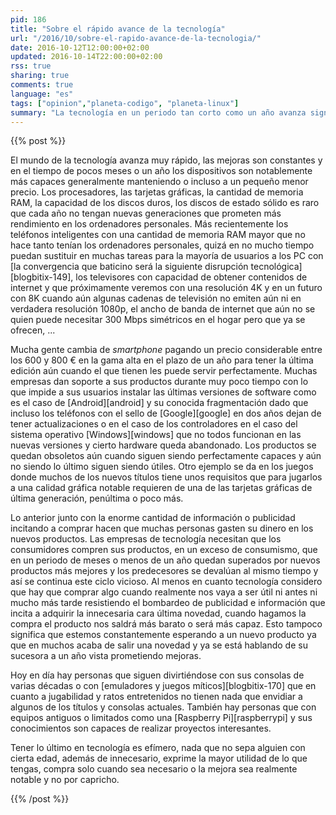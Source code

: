 ```yaml
---
pid: 186
title: "Sobre el rápido avance de la tecnología"
url: "/2016/10/sobre-el-rapido-avance-de-la-tecnologia/"
date: 2016-10-12T12:00:00+02:00
updated: 2016-10-14T22:00:00+02:00
rss: true
sharing: true
comments: true
language: "es"
tags: ["opinion","planeta-codigo", "planeta-linux"]
summary: "La tecnología en un periodo tan corto como un año avanza significativamente, una buena decisión es comprar un producto cuando realmente lo necesitemos o suponga una mejora notable en las posibilidades que nos ofrece respecto a lo que ya poseemos."
---
```


{{% post %}}


El mundo de la tecnología avanza muy rápido, las mejoras son constantes y en el tiempo de pocos meses o un año los dispositivos son notablemente más capaces generalmente manteniendo o incluso a un pequeño menor precio. Los procesadores, las tarjetas gráficas, la cantidad de memoria RAM, la capacidad de los discos duros, los discos de estado sólido es raro que cada año no tengan nuevas generaciones que prometen más rendimiento en los ordenadores personales. Más recientemente los teléfonos inteligentes con una cantidad de memoria RAM mayor que no hace tanto tenían los ordenadores personales, quizá en no mucho tiempo puedan sustituir en muchas tareas para la mayoría de usuarios a los PC con [la convergencia que baticino será la siguiente disrupción tecnológica][blogbitix-149], los televisores con capacidad de obtener contenidos de internet y que próximamente veremos con una resolución 4K y en un futuro con 8K cuando aún algunas cadenas de televisión no emiten aún ni en verdadera resolución 1080p, el ancho de banda de internet que aún no se quien puede necesitar 300 Mbps simétricos en el hogar pero que ya se ofrecen, ...

Mucha gente cambia de _smartphone_ pagando un precio considerable entre los 600 y 800 € en la gama alta en el plazo de un año para tener la última edición aún cuando el que tienen les puede servir perfectamente. Muchas empresas dan soporte a sus productos durante muy poco tiempo con lo que impide a sus usuarios instalar las últimas versiones de software como es el caso de [Android][android] y su conocida fragmentación dado que incluso los teléfonos con el sello de [Google][google] en dos años dejan de tener actualizaciones o en el caso de los controladores en el caso del sistema operativo [Windows][windows] que no todos funcionan en las nuevas versiones y cierto hardware queda abandonado. Los productos se quedan obsoletos aún cuando siguen siendo perfectamente capaces y aún no siendo lo último siguen siendo útiles. Otro ejemplo se da en los juegos donde muchos de los nuevos títulos tiene unos requisitos que para jugarlos a una calidad gráfica notable requieren de una de las tarjetas gráficas de última generación, penúltima o poco más.

Lo anterior junto con la enorme cantidad de información o publicidad incitando a comprar hacen que muchas personas gasten su dinero en los nuevos productos. Las empresas de tecnología necesitan que los consumidores compren sus productos, en un exceso de consumismo, que en un periodo de meses o menos de un año quedan superados por nuevos productos más mejores y los predecesores se devalúan al mismo tiempo y así se continua este ciclo vicioso. Al menos en cuanto tecnología considero que hay que comprar algo cuando realmente nos vaya a ser útil ni antes ni mucho más tarde resistiendo el bombardeo de publicidad e información que incita a adquirir la innecesaria cara última novedad, cuando hagamos la compra el producto nos saldrá más barato o será más capaz. Esto tampoco significa que estemos constantemente esperando a un nuevo producto ya que en muchos acaba de salir una novedad y ya se está hablando de su sucesora a un año vista prometiendo mejoras.

Hoy en día hay personas que siguen divirtiéndose con sus consolas de varias décadas o con [emuladores y juegos míticos][blogbitix-170] que en cuanto a jugabilidad y ratos entretenidos no tienen nada que envidiar a algunos de los títulos y consolas actuales. También hay personas que con equipos antiguos o limitados como una [Raspberry Pi][raspberrypi] y sus conocimientos son capaces de realizar proyectos interesantes.

Tener lo último en tecnología es efímero, nada que no sepa alguien con cierta edad, además de innecesario, exprime la mayor utilidad de lo que tengas, compra solo cuando sea necesario o la mejora sea realmente notable y no por capricho.

{{% /post %}}

